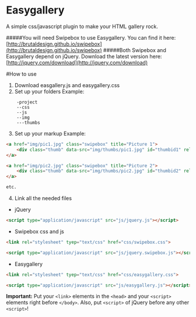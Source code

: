 Easygallery
===========

A simple css/javascript plugin to make your HTML gallery rock.

#####You will need Swipebox to use Easygallery. You can find it here: [http://brutaldesign.github.io/swipebox](http://brutaldesign.github.io/swipebox)
#####Both Swipebox and Easygallery depend on jQuery. Download the latest version here: [http://jquery.com/download](http://jquery.com/download)

#How to use

1) Download easgallery.js and easygallery.css
2) Set up your folders
Example:
```
    -project
    --css
    --js
    --img
    ---thumbs
```
	
3) Set up your markup
Example:
```html
<a href="img/pic1.jpg" class="swipebox" title="Picture 1">
	<div class="thumb" data-src="img/thumbs/pic1.jpg" id="thumbid1" rel="gallery-1"></div>
</a>

<a href="img/pic2.jpg" class="swipebox" title="Picture 2">
	<div class="thumb" data-src="img/thumbs/pic2.jpg" id="thumbid2" rel="gallery-1"></div>
</a>

etc.
```

4) Link all the needed files
- jQuery
```html
<script type="application/javascript" src="js/jquery.js"></script>
```
- Swipebox css and js
```html
<link rel="stylesheet" tyep="text/css" href="css/swipebox.css">

<script type="application/javascript" src="js/jquery.swipebox.js"></script>
```
- Easygallery
```html
<link rel="stylesheet" tyep="text/css" href="css/easygallery.css">

<script type="application/javascript" src="js/easygallery.js"></script>
```
**Important:** Put your ```<link>``` elements in the ```<head>``` and your ```<script>``` elements right before ```</body>```.
Also, put ```<script>``` of jQuery before any other ```<script>```!
